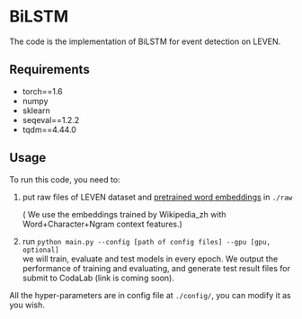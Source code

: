 # BiLSTM
The code is the implementation of BiLSTM for event detection on LEVEN. 

## Requirements

+ torch==1.6
+ numpy
+ sklearn
+ seqeval==1.2.2
+ tqdm==4.44.0

## Usage

To run this code, you need to:
1. put raw files of LEVEN dataset and [pretrained word embeddings](https://github.com/Embedding/Chinese-Word-Vectors) in `./raw`

    ( We use the embeddings trained by Wikipedia_zh with Word+Character+Ngram context features.)
2. run ```python main.py --config [path of config files] --gpu [gpu, optional]```  
we will train, evaluate and test models in every epoch. We output the performance of training and evaluating, and generate test result files for submit to CodaLab (link is coming soon).

All the hyper-parameters are in config file at `./config/`, you can modify it as you wish.
